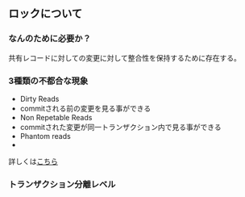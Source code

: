 ## ロックについて

### なんのために必要か？
共有レコードに対しての変更に対して整合性を保持するために存在する。

### 3種類の不都合な現象

- Dirty Reads
 - commitされる前の変更を見る事ができる
- Non Repetable Reads
 - commitされた変更が同一トランザクション内で見る事ができる
- Phantom reads
 - 

詳しくは[こちら](https://qiita.com/momotaro98/items/ad859ec2934ee98540fb)

### トランザクション分離レベル